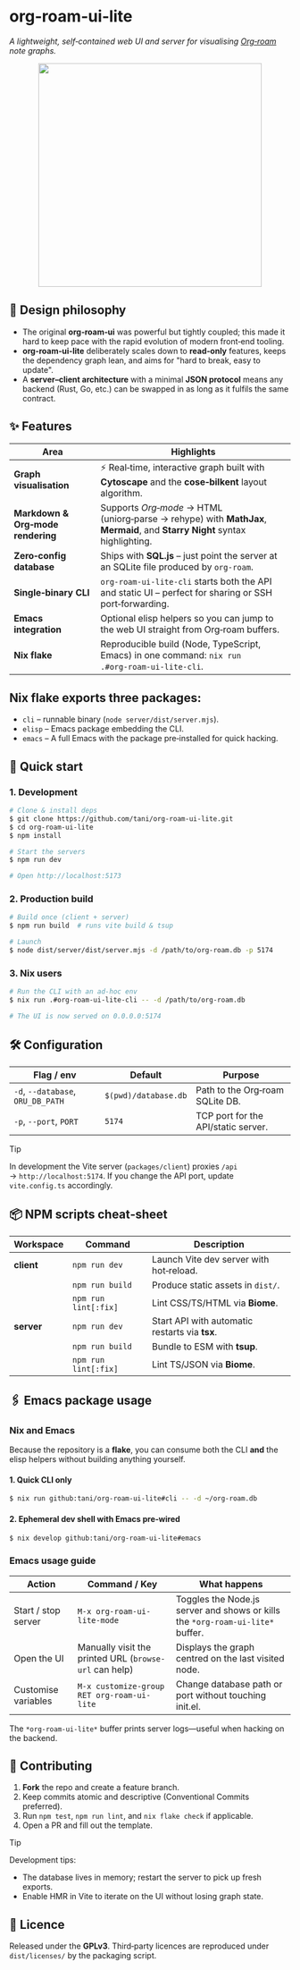 # org‑roam‑ui‑lite

*A lightweight, self‑contained web UI and server for visualising [Org‑roam](https://www.orgroam.com/) note graphs.*

<p align="center">
<img width="400" src="https://github.com/user-attachments/assets/a5000c20-ecb8-4198-97aa-03a873348fef" />
</p>

## 🎯 Design philosophy

* The original **org‑roam‑ui** was powerful but tightly coupled; this made it hard to keep pace with the rapid evolution of modern front‑end tooling.
* **org‑roam‑ui‑lite** deliberately scales down to **read‑only** features, keeps the dependency graph lean, and aims for "hard to break, easy to update".
* A **server–client architecture** with a minimal **JSON protocol** means any backend (Rust, Go, etc.) can be swapped in as long as it fulfils the same contract.

## ✨ Features

| Area                              | Highlights                                                                                                                  |
| --------------------------------- | --------------------------------------------------------------------------------------------------------------------------- |
| **Graph visualisation**           | ⚡️ Real‑time, interactive graph built with **Cytoscape** and the **cose‑bilkent** layout algorithm.                         |
| **Markdown & Org‑mode rendering** | Supports *Org‑mode* → HTML (uniorg‑parse → rehype) with **MathJax**, **Mermaid**, and **Starry Night** syntax highlighting. |
| **Zero‑config database**          | Ships with **SQL.js** – just point the server at an SQLite file produced by `org‑roam`.                                     |
| **Single‑binary CLI**             | `org‑roam‑ui‑lite-cli` starts both the API and static UI – perfect for sharing or SSH port‑forwarding.                      |
| **Emacs integration**             | Optional elisp helpers so you can jump to the web UI straight from Org‑roam buffers.                                        |
| **Nix flake**                     | Reproducible build (Node, TypeScript, Emacs) in one command: `nix run .#org‑roam‑ui‑lite-cli`.                              |


## **Nix flake** exports three packages:

* `cli` – runnable binary (`node server/dist/server.mjs`).
* `elisp` – Emacs package embedding the CLI.
* `emacs` – A full Emacs with the package pre‑installed for quick hacking.

## 🚀 Quick start

### 1. Development

```bash
# Clone & install deps
$ git clone https://github.com/tani/org‑roam‑ui‑lite.git
$ cd org‑roam‑ui‑lite
$ npm install

# Start the servers
$ npm run dev

# Open http://localhost:5173
```

### 2. Production build

```bash
# Build once (client + server)
$ npm run build  # runs vite build & tsup

# Launch
$ node dist/server/dist/server.mjs -d /path/to/org-roam.db -p 5174
```

### 3. Nix users

```bash
# Run the CLI with an ad‑hoc env
$ nix run .#org-roam-ui-lite-cli -- -d /path/to/org-roam.db

# The UI is now served on 0.0.0.0:5174
```


## 🛠️ Configuration

| Flag / env                        | Default              | Purpose                             |
| --------------------------------- | -------------------- | ----------------------------------- |
| `-d`, `--database`, `ORU_DB_PATH` | `$(pwd)/database.db` | Path to the Org‑roam SQLite DB.     |
| `-p`, `--port`, `PORT`            | `5174`               | TCP port for the API/static server. |

> [!TIP]
> In development the Vite server (`packages/client`) proxies `/api` → `http://localhost:5174`. If you change the API port, update `vite.config.ts` accordingly.

## 📦 NPM scripts cheat‑sheet

| Workspace  | Command              | Description                                    |
| ---------- | -------------------- | ---------------------------------------------- |
| **client** | `npm run dev`        | Launch Vite dev server with hot‑reload.        |
|            | `npm run build`      | Produce static assets in `dist/`.              |
|            | `npm run lint[:fix]` | Lint CSS/TS/HTML via **Biome**.                |
| **server** | `npm run dev`        | Start API with automatic restarts via **tsx**. |
|            | `npm run build`      | Bundle to ESM with **tsup**.                   |
|            | `npm run lint[:fix]` | Lint TS/JSON via **Biome**.                    |

## 🖇️ Emacs package usage

### Nix and Emacs

Because the repository is a **flake**, you can consume both the CLI **and** the elisp helpers without building anything yourself.

#### 1. Quick CLI only

```bash
$ nix run github:tani/org-roam-ui-lite#cli -- -d ~/org-roam.db
```

#### 2. Ephemeral dev shell with Emacs pre‑wired

```bash
$ nix develop github:tani/org-roam-ui-lite#emacs
```

### Emacs usage guide

| Action                    | Command / Key                                          | What happens                                                                   |
| ------------------------- | ------------------------------------------------------ | ------------------------------------------------------------------------------ |
| Start / stop server       | `M-x org-roam-ui-lite-mode`                            | Toggles the Node.js server and shows or kills the `*org-roam-ui-lite*` buffer. |
| Open the UI               | Manually visit the printed URL (`browse-url` can help) | Displays the graph centred on the last visited node.                           |
| Customise variables       | `M-x customize-group RET org-roam-ui-lite`             | Change database path or port without touching init.el.                         |

The `*org-roam-ui-lite*` buffer prints server logs—useful when hacking on the backend.

## 🤝 Contributing

1. **Fork** the repo and create a feature branch.
2. Keep commits atomic and descriptive (Conventional Commits preferred).
3. Run `npm test`, `npm run lint`, and `nix flake check` if applicable.
4. Open a PR and fill out the template.


> [!TIP]
> Development tips:
>
> * The database lives in memory; restart the server to pick up fresh exports.
> * Enable HMR in Vite to iterate on the UI without losing graph state.


## 📄 Licence

Released under the **GPLv3**. Third‑party licences are reproduced under `dist/licenses/` by the packaging script.
